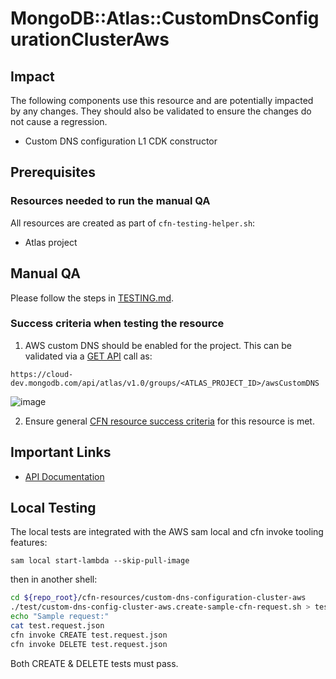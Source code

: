 # MongoDB::Atlas::CustomDnsConfigurationClusterAws

## Impact 
The following components use this resource and are potentially impacted by any changes. They should also be validated to ensure the changes do not cause a regression.
 - Custom DNS configuration L1 CDK constructor


## Prerequisites 
### Resources needed to run the manual QA
All resources are created as part of `cfn-testing-helper.sh`:

- Atlas project

## Manual QA
Please follow the steps in [TESTING.md](../../../TESTING.md).


### Success criteria when testing the resource
1. AWS custom DNS should be enabled for the project. This can be validated via a [GET API](https://www.mongodb.com/docs/api/doc/atlas-admin-api-v2/operation/operation-getawscustomdns) call as:
```
https://cloud-dev.mongodb.com/api/atlas/v1.0/groups/<ATLAS_PROJECT_ID>/awsCustomDNS
```

![image](https://user-images.githubusercontent.com/122359335/227661815-d48398a9-aaa3-4978-9de4-736acab6ddf8.png)

2. Ensure general [CFN resource success criteria](../../../TESTING.md#success-criteria-when-testing-the-resource) for this resource is met.


## Important Links
- [API Documentation](https://www.mongodb.com/docs/api/doc/atlas-admin-api-v2/operation/operation-toggleawscustomdns)


## Local Testing

The local tests are integrated with the AWS sam local and cfn invoke tooling features:

```
sam local start-lambda --skip-pull-image
```
then in another shell:
```bash
cd ${repo_root}/cfn-resources/custom-dns-configuration-cluster-aws
./test/custom-dns-config-cluster-aws.create-sample-cfn-request.sh > test.request.json
echo "Sample request:"
cat test.request.json
cfn invoke CREATE test.request.json
cfn invoke DELETE test.request.json
```

Both CREATE & DELETE tests must pass.
